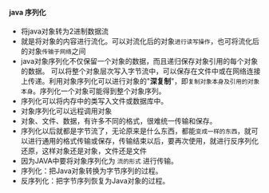 #### java 序列化 

- 将java对象转为2进制数据流
- 就是将对象的内容进行流化。可以对流化后的对象`进行读写操作`，也可将流化后的对象`传输于网络`之间
- java对象序列化不仅保留一个对象的数据，而且递归保存对象引用的每个对象的数据。
  可以将整个对象层次写入字节流中，可以保存在文件中或在网络连接上传递。利用对象序列化可以进行对象的"**深复制**"，即`复制对象本身及引用的对象本身`。序列化一个对象可能得到整个对象序列。
- 序列化可以将内存中的类写入文件或数据库中。
- 对象序列化可以远程调用对象
-  对象、文件、数据，有许多不同的格式，很难统一传输和保存。
- 序列化以后就都是字节流了，无论原来是什么东西，都能`变成一样的东西`，就可以进行通用的格式传输或保存，传输结束以后，要再次使用，就进行反序列化还原，这样对象还是对象，文件还是文件
- 因为JAVA中要将对象序列化为 `流的形式` 进行传输。
- 序列化：把Java对象转换为字节序列的过程。
- 反序列化：把字节序列恢复为Java对象的过程。